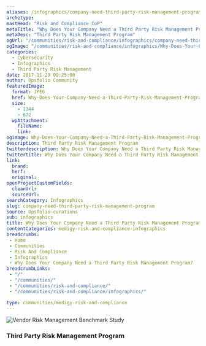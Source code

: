 ```yaml
---
aliases: /infographics/company-need-third-party-risk-management-program
archetype: 
mastHead: "Risk and Compliance CoP"
metaTitle: "Why Does Your Company Need a Third Party Risk Management Program?"
metaDesc: "Third Party Risk Management Program"
ogUrl: "/communities/risk-and-compliance/infographics/company-need-third-party-risk-management-program"
ogImage: "/communities/risk-and-compliance/infographics/Why-Does-Your-Company-Need-a-Third-Party-Risk-Management-Program.jpg"
categories:
  - Cybersecurity
  - Infographics
  - Third Party Risk Management
date: 2017-11-29 09:25:08
author: Opsfolio Community
featuredImage:
  format: JPEG
  href: Why-Does-Your-Company-Need-a-Third-Party-Risk-Management-Program.jpg
  size:
    - 1344
    - 672
  wpAttachment:
    fileName:
    link:
ogimage: Why-Does-Your-Company-Need-a-Third-Party-Risk-Management-Program.jpg
description: Third Party Risk Management Program
twitterdescription: Why Does Your Company Need a Third Party Risk Management Program?
twittertitle: Why Does Your Company Need a Third Party Risk Management Program?
link:
  brand:
  herf:
  original:
openProjectCustomFields:
  cleanUrl:
  sourceUrl:
searchCategory: Infographics
slug: company-need-third-party-risk-management-program
source: Opsfolio-curations
sub: infographics
title: Why Does Your Company Need a Third Party Risk Management Program?
contentCategories: medigy-risk-and-compliance-infographics
breadcrumbs:
 - Home
 - Communities
 - Risk And Compliance
 - Infographics
 - Why Does Your Company Need a Third Party Risk Management Program?
breadcrumbLinks:
 - "/"
 - "/communities/"
 - "/communities/risk-and-compliance/"
 - "/communities/risk-and-compliance/infographics/"

type: communities/medigy-risk-and-compliance
---
```

![Vendor Risk Management Benchmark Study](/communities/risk-and-compliance/infographics/images/Why-Does-Your-Company-Need-a-Third-Party-Risk-Management-Program.jpg)

### Third Party Risk Management Program
